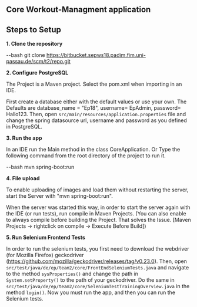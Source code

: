 ## Core Workout-Managment application

## Steps to Setup

**1. Clone the repository**

--bash
git clone https://bitbucket.sepws18.padim.fim.uni-passau.de/scm/t2/repo.git

**2. Configure PostgreSQL**

The Project is a Maven project. Select the pom.xml when importing in an IDE.

First create a database either with the default values or use your own.
The Defaults are database_name = "Ep18", username= EpAdmin, password= Hallo123.
Then, open `src/main/resources/application.properties` file and change the spring datasource url, username and password as you defined in PostgreSQL. 

**3. Run the app**

In an IDE run the Main method in the class CoreApplication.
Or Type the following command from the root directory of the project to run it.

--bash
mvn spring-boot:run

**4. File upload**

To enable uploading of images and load them without restarting the server, start the Server with "mvn spring-boot:run".
 
When the server was started this way, in order to start the server again with the IDE (or run tests), run compile in Maven Projects. 
(You can also enable to always compile before building the Project. That solves the Issue.
[Maven Projects -> rightclick on compile -> Execute Before Build])

**5. Run Selenium Frontend Tests**

In order to run the selenium tests, you first need to download the webdriver (for Mozilla Firefox) geckodriver (https://github.com/mozilla/geckodriver/releases/tag/v0.23.0).
Then, open `src/test/java/de/ep/team2/core/FrontEndSeleniumTests.java` and navigate to the method `sysProperties()` and change the path in `System.setProperty()` to the path
of your geckodriver.
Do the same in `src/test/java/de/ep/team2/core/SeleniumTestTrainingOverview.java` in the method `login()`. 
Now you must run the app, and then you can run the Selenium tests. 
               
